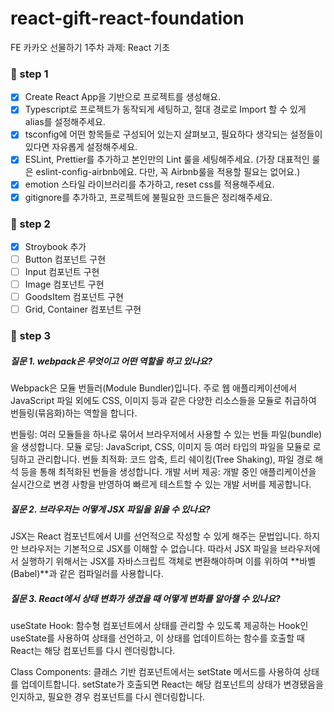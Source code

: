 # react-gift-react-foundation

FE 카카오 선물하기 1주차 과제: React 기초

### 📝 step 1

- [x] Create React App을 기반으로 프로젝트를 생성해요.
- [x] Typescript로 프로젝트가 동작되게 세팅하고, 절대 경로로 Import 할 수 있게 alias를 설정해주세요.
- [x] tsconfig에 어떤 항목들로 구성되어 있는지 살펴보고, 필요하다 생각되는 설정들이 있다면 자유롭게 설정해주세요.
- [x] ESLint, Prettier를 추가하고 본인만의 Lint 룰을 세팅해주세요. (가장 대표적인 룰은 eslint-config-airbnb에요. 다만, 꼭 Airbnb룰을 적용할 필요는 없어요.)
- [x] emotion 스타일 라이브러리를 추가하고, reset css를 적용해주세요.
- [x] gitignore를 추가하고, 프로젝트에 불필요한 코드들은 정리해주세요.

### 📝 step 2
- [x]  Stroybook 추가
- [ ]  Button 컴포넌트 구현
- [ ]  Input 컴포넌트 구현
- [ ]  Image 컴포넌트 구현
- [ ]  GoodsItem 컴포넌트 구현
- [ ]  Grid, Container 컴포넌트 구현

### 📝 step 3
##### 질문 1. webpack은 무엇이고 어떤 역할을 하고 있나요?

Webpack은 모듈 번들러(Module Bundler)입니다. 주로 웹 애플리케이션에서 JavaScript 파일 외에도 CSS, 이미지 등과 같은 다양한 리소스들을 모듈로 취급하여 번들링(묶음화)하는 역할을 합니다. 

번들링: 여러 모듈들을 하나로 묶어서 브라우저에서 사용할 수 있는 번들 파일(bundle)을 생성합니다.
모듈 로딩: JavaScript, CSS, 이미지 등 여러 타입의 파일을 모듈로 로딩하고 관리합니다.
번들 최적화: 코드 압축, 트리 쉐이킹(Tree Shaking), 파일 경로 해석 등을 통해 최적화된 번들을 생성합니다.
개발 서버 제공: 개발 중인 애플리케이션을 실시간으로 변경 사항을 반영하여 빠르게 테스트할 수 있는 개발 서버를 제공합니다.


##### 질문 2. 브라우저는 어떻게 JSX 파일을 읽을 수 있나요?

JSX는 React 컴포넌트에서 UI를 선언적으로 작성할 수 있게 해주는 문법입니다. 하지만 브라우저는 기본적으로 JSX를 이해할 수 없습니다. 따라서 JSX 파일을 브라우저에서 실행하기 위해서는 JSX를 자바스크립트 객체로 변환해야하며 이를 위하여 **바벨(Babel)**과 같은 컴파일러를 사용합니다.


##### 질문 3. React에서 상태 변화가 생겼을 때 어떻게 변화를 알아챌 수 있나요?

useState Hook: 함수형 컴포넌트에서 상태를 관리할 수 있도록 제공하는 Hook인 useState를 사용하여 상태를 선언하고, 이 상태를 업데이트하는 함수를 호출할 때 React는 해당 컴포넌트를 다시 렌더링합니다.

Class Components: 클래스 기반 컴포넌트에서는 setState 메서드를 사용하여 상태를 업데이트합니다. setState가 호출되면 React는 해당 컴포넌트의 상태가 변경됐음을 인지하고, 필요한 경우 컴포넌트를 다시 렌더링합니다.